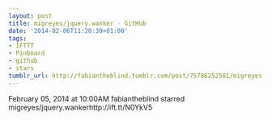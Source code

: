 ```yaml
---
layout: post
title: migreyes/jquery.wanker · GitHub
date: '2014-02-06T11:20:30+01:00'
tags:
- IFTTT
- Pinboard
- github
- stars
tumblr_url: http://fabiantheblind.tumblr.com/post/75786252581/migreyes-jquery-wanker-github
---
```

February 05, 2014 at 10:00AM
fabiantheblind starred migreyes/jquery.wankerhttp://ift.tt/N0YkV5
